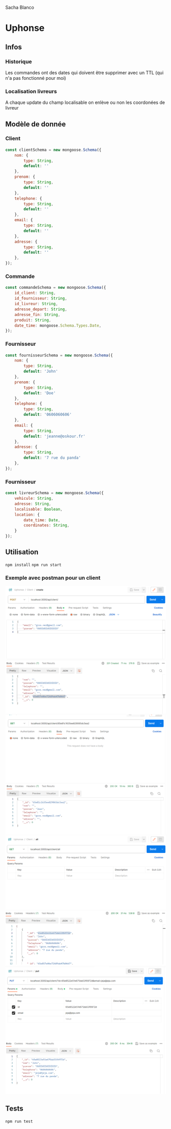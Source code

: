 Sacha Blanco
# Uphonse

## Infos
### Historique
Les commandes ont des dates qui doivent être supprimer avec un TTL (qui n'a pas fonctionné pour moi)

### Localisation livreurs
A chaque update du champ localisable on enlève ou non les coordonées de livreur

## Modèle de donnée

### Client
```js
const clientSchema = new mongoose.Schema({
    nom: {
        type: String,
        default: ''
    },
    prenom: {
        type: String,
        default: ''
    },
    telephone: {
        type: String,
        default: ''
    },
    email: {
        type: String,
        default: ''
    },
    adresse: {
        type: String,
        default: ''
    },
});
```

### Commande
```js
const commandeSchema = new mongoose.Schema({
    id_client: String,
    id_fournisseur: String,
    id_livreur: String,
    adresse_depart: String,
    adresse_fin: String,
    produit: String,
    date_time: mongoose.Schema.Types.Date,
});
```

### Fournisseur
```js
const fournisseurSchema = new mongoose.Schema({
    nom: {
        type: String,
        default: 'John'
    },
    prenom: {
        type: String,
        default: 'Doe'
    },
    telephone: {
        type: String,
        default: '0606060606'
    },
    email: {
        type: String,
        default: 'jeanne@oskour.fr'
    },
    adresse: {
        type: String,
        default: '7 rue du panda'
    },
});
```

### Fournisseur
```js
const livreurSchema = new mongoose.Schema({
    vehicule: String,
    adresse: String,
    localisable: Boolean,
    location: {
        date_time: Date,
        coordinates: String,
    }
});
```

## Utilisation
`npm install`
`npm run start`

### Exemple avec postman pour un client
![img.png](img.png)
![img_1.png](img_1.png)
![img_2.png](img_2.png)
![img_3.png](img_3.png)

## Tests
`npm run test`
